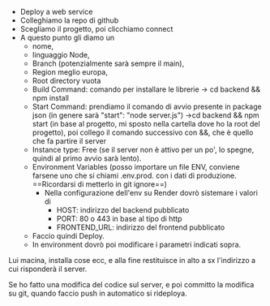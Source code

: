 - Deploy a web service
- Colleghiamo la repo di github
- Scegliamo il progetto, poi clicchiamo connect
- A questo punto gli diamo un 
	- nome, 
	- linguaggio Node, 
	- Branch (potenzialmente sarà sempre il main), 
	- Region meglio europa, 
	- Root directory vuota
	- Build Command: comando per installare le librerie -> cd backend && npm install
	- Start Command: prendiamo il comando di avvio presente in package json (in genere sarà "start": "node server.js") ->cd backend && npm start (in base al progetto, mi sposto nella cartella dove ho la root del progetto), poi collego il comando successivo con &&, che è quello che fa partire il server
	- Instance type: Free (se il server non è attivo per un po', lo spegne, quindi al primo avvio sarà lento).
	- Environment Variables (posso importare un file ENV, conviene farsene uno che si chiami .env.prod. con i dati di produzione. ==Ricordarsi di metterlo in git ignore==)
		- Nella configurazione dell'env su Render dovrò sistemare i valori di 
			- HOST: indirizzo del backend pubblicato
			- PORT: 80 o 443 in base al tipo di http
			- FRONTEND_URL: indirizzo del frontend pubblicato
	- Faccio quindi Deploy.
	- In environment dovrò poi modificare i parametri indicati sopra.

Lui macina, installa cose ecc, e alla fine restituisce in alto a sx l'indirizzo a cui risponderà il server.

Se ho fatto una modifica del codice sul server, e poi committo la modifica su git, quando faccio push in automatico si rideploya.